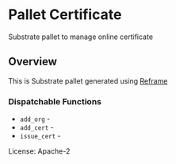 # Pallet Certificate

Substrate pallet to manage online certificate

## Overview

This is Substrate pallet generated using [Reframe](https://github.com/Ansvia/reframe)


### Dispatchable Functions

* `add_org` - 
* `add_cert` - 
* `issue_cert` -

[`Call`]: ./enum.Call.html
[`Config`]: ./trait.Config.html

License: Apache-2



